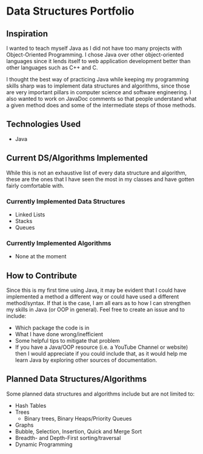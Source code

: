 # Data Structures Portfolio

## Inspiration
I wanted to teach myself Java as I did not have too many projects with Object-Oriented Programming. I chose Java over
other object-oriented languages since it lends itself to web application development better than other languages
such as C++ and C. 

I thought the best way of practicing Java while keeping my programming skills sharp was to implement data structures
and algorithms, since those are very important pillars in computer science and software engineering. I also wanted
to work on JavaDoc comments so that people understand what a given method does and some of the intermediate steps
of those methods. 

## Technologies Used
- Java

## Current DS/Algorithms Implemented
While this is not an exhaustive list of every data structure and algorithm, these are the ones that I have seen the most
in my classes and have gotten fairly comfortable with.
### Currently Implemented Data Structures
- Linked Lists
- Stacks
- Queues

### Currently Implemented Algorithms
- None at the moment

## How to Contribute
Since this is my first time using Java, it may be evident that I could have implemented a method a different way or
could have used a different method/syntax. If that is the case, I am all ears as to how I can strengthen my skills in
Java (or OOP in general). Feel free to create an issue and to include:
- Which package the code is in
- What I have done wrong/inefficient
- Some helpful tips to mitigate that problem
- If you have a Java/OOP resource (i.e. a YouTube Channel or website) then I would appreciate if you could include that, 
as it would help me learn Java by exploring other sources of documentation.

## Planned Data Structures/Algorithms
Some planned data structures and algorithms include but are not limited to:
- Hash Tables
- Trees
  - Binary trees, Binary Heaps/Priority Queues
- Graphs
- Bubble, Selection, Insertion, Quick and Merge Sort
- Breadth- and Depth-First sorting/traversal
- Dynamic Programming

